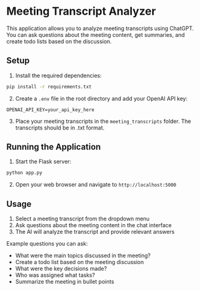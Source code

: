 # Meeting Transcript Analyzer

This application allows you to analyze meeting transcripts using ChatGPT. You can ask questions about the meeting content, get summaries, and create todo lists based on the discussion.

## Setup

1. Install the required dependencies:
```bash
pip install -r requirements.txt
```

2. Create a `.env` file in the root directory and add your OpenAI API key:
```
OPENAI_API_KEY=your_api_key_here
```

3. Place your meeting transcripts in the `meeting_transcripts` folder. The transcripts should be in .txt format.

## Running the Application

1. Start the Flask server:
```bash
python app.py
```

2. Open your web browser and navigate to `http://localhost:5000`

## Usage

1. Select a meeting transcript from the dropdown menu
2. Ask questions about the meeting content in the chat interface
3. The AI will analyze the transcript and provide relevant answers

Example questions you can ask:
- What were the main topics discussed in the meeting?
- Create a todo list based on the meeting discussion
- What were the key decisions made?
- Who was assigned what tasks?
- Summarize the meeting in bullet points